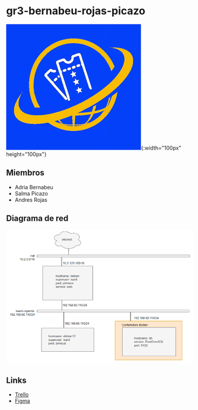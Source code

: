 # gr3-bernabeu-rojas-picazo
![Logo](Images/Logo.png){:width="100px" height="100px"}

## Miembros
- Adria Bernabeu
- Salma Picazo
- Andres Rojas

## Diagrama de red
![Diagrama](Images/diagrama-de-red.PNG)

## Links
- [Trello](https://trello.com/b/Z116unqK/gr3-bernabeu-rojas-picazo)
- [Figma](https://www.figma.com/files/team/1316063599580735664/gr3-bernabeu-rojas-picazo?fuid=1293635053321796483)

